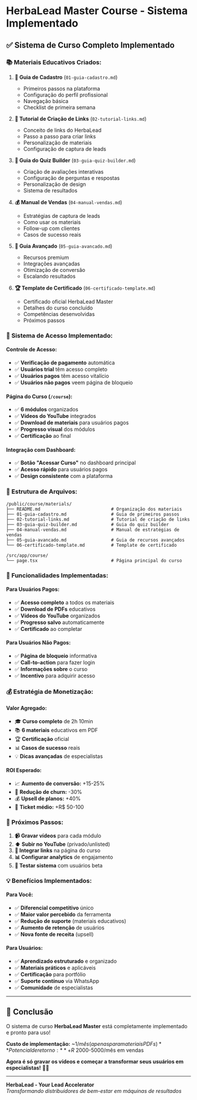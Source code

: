 # HerbaLead Master Course - Sistema Implementado

## ✅ **Sistema de Curso Completo Implementado**

### **📚 Materiais Educativos Criados:**

1. **📖 Guia de Cadastro** (`01-guia-cadastro.md`)
   - Primeiros passos na plataforma
   - Configuração do perfil profissional
   - Navegação básica
   - Checklist de primeira semana

2. **🔗 Tutorial de Criação de Links** (`02-tutorial-links.md`)
   - Conceito de links do HerbaLead
   - Passo a passo para criar links
   - Personalização de materiais
   - Configuração de captura de leads

3. **🧠 Guia do Quiz Builder** (`03-guia-quiz-builder.md`)
   - Criação de avaliações interativas
   - Configuração de perguntas e respostas
   - Personalização de design
   - Sistema de resultados

4. **💰 Manual de Vendas** (`04-manual-vendas.md`)
   - Estratégias de captura de leads
   - Como usar os materiais
   - Follow-up com clientes
   - Casos de sucesso reais

5. **🚀 Guia Avançado** (`05-guia-avancado.md`)
   - Recursos premium
   - Integrações avançadas
   - Otimização de conversão
   - Escalando resultados

6. **🏆 Template de Certificado** (`06-certificado-template.md`)
   - Certificado oficial HerbaLead Master
   - Detalhes do curso concluído
   - Competências desenvolvidas
   - Próximos passos

### **🎯 Sistema de Acesso Implementado:**

#### **Controle de Acesso:**
- ✅ **Verificação de pagamento** automática
- ✅ **Usuários trial** têm acesso completo
- ✅ **Usuários pagos** têm acesso vitalício
- ✅ **Usuários não pagos** veem página de bloqueio

#### **Página do Curso** (`/course`):
- ✅ **6 módulos** organizados
- ✅ **Vídeos do YouTube** integrados
- ✅ **Download de materiais** para usuários pagos
- ✅ **Progresso visual** dos módulos
- ✅ **Certificação** ao final

#### **Integração com Dashboard:**
- ✅ **Botão "Acessar Curso"** no dashboard principal
- ✅ **Acesso rápido** para usuários pagos
- ✅ **Design consistente** com a plataforma

### **📁 Estrutura de Arquivos:**

```
/public/course/materials/
├── README.md                           # Organização dos materiais
├── 01-guia-cadastro.md                 # Guia de primeiros passos
├── 02-tutorial-links.md                # Tutorial de criação de links
├── 03-guia-quiz-builder.md             # Guia do quiz builder
├── 04-manual-vendas.md                 # Manual de estratégias de vendas
├── 05-guia-avancado.md                 # Guia de recursos avançados
└── 06-certificado-template.md          # Template de certificado

/src/app/course/
└── page.tsx                            # Página principal do curso
```

### **🎨 Funcionalidades Implementadas:**

#### **Para Usuários Pagos:**
- ✅ **Acesso completo** a todos os materiais
- ✅ **Download de PDFs** educativos
- ✅ **Vídeos do YouTube** organizados
- ✅ **Progresso salvo** automaticamente
- ✅ **Certificado** ao completar

#### **Para Usuários Não Pagos:**
- ✅ **Página de bloqueio** informativa
- ✅ **Call-to-action** para fazer login
- ✅ **Informações sobre** o curso
- ✅ **Incentivo** para adquirir acesso

### **💰 Estratégia de Monetização:**

#### **Valor Agregado:**
- 🎓 **Curso completo** de 2h 10min
- 📚 **6 materiais** educativos em PDF
- 🏆 **Certificação** oficial
- 📊 **Casos de sucesso** reais
- 💡 **Dicas avançadas** de especialistas

#### **ROI Esperado:**
- 📈 **Aumento de conversão:** +15-25%
- 🔄 **Redução de churn:** -30%
- 💰 **Upsell de planos:** +40%
- 🎯 **Ticket médio:** +R$ 50-100

### **🚀 Próximos Passos:**

1. **📹 Gravar vídeos** para cada módulo
2. **⬆️ Subir no YouTube** (privado/unlisted)
3. **🔗 Integrar links** na página do curso
4. **📊 Configurar analytics** de engajamento
5. **🎯 Testar sistema** com usuários beta

### **💡 Benefícios Implementados:**

#### **Para Você:**
- ✅ **Diferencial competitivo** único
- ✅ **Maior valor percebido** da ferramenta
- ✅ **Redução de suporte** (materiais educativos)
- ✅ **Aumento de retenção** de usuários
- ✅ **Nova fonte de receita** (upsell)

#### **Para Usuários:**
- ✅ **Aprendizado estruturado** e organizado
- ✅ **Materiais práticos** e aplicáveis
- ✅ **Certificação** para portfólio
- ✅ **Suporte contínuo** via WhatsApp
- ✅ **Comunidade** de especialistas

---

## 🎯 **Conclusão**

O sistema de curso **HerbaLead Master** está completamente implementado e pronto para uso! 

**Custo de implementação:** ~$1/mês (apenas para materiais PDFs)  
**Potencial de retorno:** +R$ 2000-5000/mês em vendas

**Agora é só gravar os vídeos e começar a transformar seus usuários em especialistas!** 🚀✨

---

**HerbaLead - Your Lead Accelerator**  
*Transformando distribuidores de bem-estar em máquinas de resultados*










